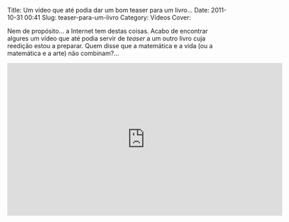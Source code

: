 Title: Um vídeo que até podia dar um bom teaser para um livro...
Date: 2011-10-31 00:41
Slug: teaser-para-um-livro
Category: Vídeos
Cover:

Nem de propósito… a Internet tem destas coisas. Acabo de encontrar algures um vídeo que até podia servir de *teaser* a um outro livro cuja reedição estou a preparar. Quem disse que a matemática e a vida (ou a matemática e a arte) não combinam?…

<iframe width="630" height="350" src="http://www.youtube.com/embed/4iIvRXCV9lk?rel=0" frameborder="0" allowfullscreen></iframe>

